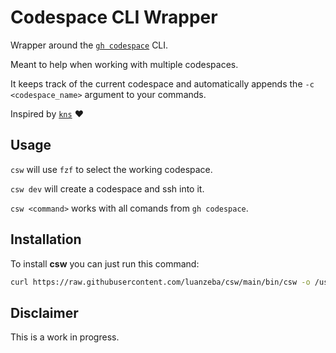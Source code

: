 # Codespace CLI Wrapper

Wrapper around the [`gh codespace`](https://cli.github.com/manual/gh_codespace) CLI.

Meant to help when working with multiple codespaces. 

It keeps track of the current codespace and automatically appends the `-c <codespace_name>` argument to your commands.

Inspired by [`kns`](https://github.com/blendle/kns) ❤️

## Usage
`csw` will use `fzf` to select the working codespace.

`csw dev` will create a codespace and ssh into it.

`csw <command>` works with all comands from `gh codespace`.

## Installation
To install **csw** you can just run this command:
```bash
curl https://raw.githubusercontent.com/luanzeba/csw/main/bin/csw -o /usr/local/bin/csw && chmod +x $_
```

## Disclaimer
This is a work in progress.
